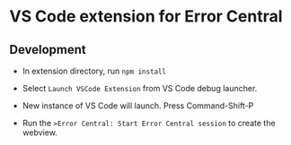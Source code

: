 # VS Code extension for Error Central

## Development

- In extension directory, run `npm install`

- Select  `Launch VSCode Extension` from VS Code debug launcher.

- New instance of VS Code will launch. Press Command-Shift-P

- Run the `>Error Central: Start Error Central session` to create the webview.
